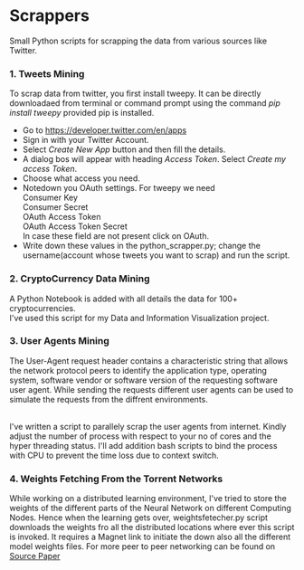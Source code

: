 # Scrappers
Small Python scripts for scrapping the data from various sources like Twitter.

### 1. Tweets Mining
To scrap data from twitter, you first install tweepy. It can be directly downloadaed from terminal or command prompt using the command 
                *pip install tweepy*
provided pip is installed.<br>

* Go to https://developer.twitter.com/en/apps
* Sign in with your Twitter Account.
* Select *Create New App* button and then fill the details.
* A dialog bos will appear with heading *Access Token*. Select *Create my access Token*.
* Choose what access you need.
* Notedown you OAuth settings. For tweepy we need<br/>
   Consumer Key  
   Consumer Secret  
   OAuth Access Token  
   OAuth Access Token Secret  
  In case these field are not present click on OAuth.
* Write down these values in the python_scrapper.py; change the username(account whose tweets you want to scrap) and run the script.

### 2. CryptoCurrency Data Mining
A Python Notebook is added with all details the data for 100+ cryptocurrencies.<br>
I've used this script for my Data and Information Visualization project.

### 3. User Agents Mining
The User-Agent request header contains a characteristic string that allows the network protocol peers to identify the application type, operating system, software vendor or software version of the requesting software user agent. While sending the requests different user agents can be used to simulate the requests from the diffrent environments.<br><br>

I've written a script to parallely scrap the user agents from internet. Kindly adjust the number of process with respect to your no of cores and the hyper threading status. I'll add addition bash scripts to bind the process with CPU to prevent the time loss due to context switch.

### 4. Weights Fetching From the Torrent Networks
While working on a distributed learning environment, I've tried to store the weights of the different parts of the Neural Network on different Computing Nodes. Hence when the learning gets over, weightsfetecher.py script downloads the weights fro all the distributed locations where ever this script is invoked. It requires a Magnet link to initiate the down also all the different model weights files. For more peer to peer networking can be found on [Source Paper](http://web.cs.ucla.edu/classes/cs217/05BitTorrent.pdf)
